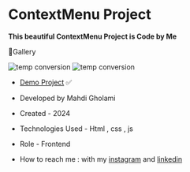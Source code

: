 # ContextMenu Project

**This beautiful ContextMenu Project is Code by Me**


📸Gallery

![temp conversion](https://github.com/user-attachments/assets/0cf4e3d5-dd1c-4362-ae7a-f0091e8ac76d)
![temp conversion](https://github.com/user-attachments/assets/fd42c320-aab5-4d55-8916-b9e9900fe918)

- [Demo Project](https://mhdigholami.github.io/TodoList/) ✅

- Developed by Mahdi Gholami

- Created - 2024

- Technologies Used - Html , css , js

- Role - Frontend

- How to reach me : with my [instagram](https://www.instagram.com/mahdi_gholami_web) and [linkedin](https://www.linkedin.com/in/mahdi-gholami-developer)
